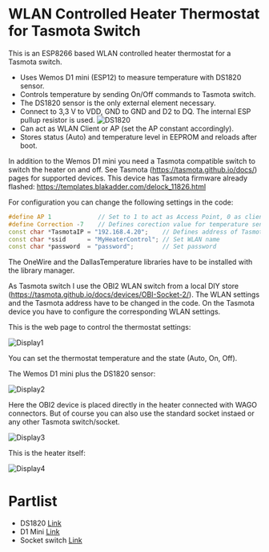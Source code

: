 # WLAN Controlled Heater Thermostat for Tasmota Switch

This is an ESP8266 based WLAN controlled heater thermostat for a Tasmota switch.

- Uses Wemos D1 mini (ESP12) to measure temperature with DS1820 sensor.
- Controls temperature by sending On/Off commands to Tasmota switch.
- The DS1820 sensor is the only external element necessary.
- Connect to 3,3 V to VDD, GND to GND and D2 to DQ. The internal ESP pullup resistor is used. ![DS1820](https://github.com/AK-Homberger/WLAN-Controlled-Heater-Thermostat-for-Tasmota-switch/blob/master/DS1820.png)
- Can act as WLAN Client or AP (set the AP constant accordingly).
- Stores status (Auto) and temperature level in EEPROM and reloads after boot.

In addition to the Wemos D1 mini you need a Tasmota compatible switch to switch the heater on and off. See Tasmota (https://tasmota.github.io/docs/) pages for supported devices. This device has Tasmota firmware already flashed: https://templates.blakadder.com/delock_11826.html

For configuration you can change the following settings in the code:

```cpp
#define AP 1             // Set to 1 to act as Access Point, 0 as client 
#define Correction -7    // Defines corection value for temperature sensor
const char *TasmotaIP = "192.168.4.20";    // Defines address of Tasmota switch
const char *ssid      = "MyHeaterControl"; // Set WLAN name
const char *password  = "password";        // Set password
```
The OneWire and the DallasTemperature libraries have to be installed with the library manager.

As Tasmota switch I use the OBI2 WLAN switch from a local DIY store (https://tasmota.github.io/docs/devices/OBI-Socket-2/).  The WLAN settings and the Tasmota address have to be changed in the code. On the Tasmota device you have to configure the corresponding WLAN settings.

This is the web page to control the thermostat settings:

![Display1](https://github.com/AK-Homberger/WLAN-Controlled-Heater-Thermostat-for-Tasmota-switch/blob/master/Screen.png)

You can set the thermostat temperature and the state (Auto, On, Off).


The Wemos D1 mini plus the DS1820 sensor:

![Display2](https://github.com/AK-Homberger/WLAN-Controlled-Heater-Thermostat-for-Tasmota-switch/blob/master/Wemos%20D1%20Mini-1.jpg)

Here the OBI2 device is placed directly in the heater connected with WAGO connectors. But of course you can also use the standard socket instaed or any other Tasmota switch/socket.

![Display3](https://github.com/AK-Homberger/WLAN-Controlled-Heater-Thermostat-for-Tasmota-switch/blob/master/TasmotaObi2-1.jpg)

This is the heater itself:

![Display4](https://github.com/AK-Homberger/WLAN-Controlled-Heater-Thermostat-for-Tasmota-switch/blob/master/Heater-1.jpg)

# Partlist
- DS1820 [Link](https://www.amazon.de/AZDelivery-%E2%AD%90%E2%AD%90%E2%AD%90%E2%AD%90%E2%AD%90-DS18B20-digitaler-Temperatursensor/dp/B01LZCZOJJ/ref=sr_1_3?adgrpid=72630429073&dchild=1&gclid=EAIaIQobChMIzYnyqouO7AIVBfhRCh0rXAqBEAAYAiAAEgIuVfD_BwE&hvadid=353030382657&hvdev=c&hvlocphy=9043858&hvnetw=g&hvqmt=e&hvrand=2376973298400010304&hvtargid=kwd-301195599018&hydadcr=29223_1661108&keywords=ds1820&qid=1601373046&sr=8-3&tag=googhydr08-21&th=1)
- D1 Mini [Link](https://www.amazon.de/AZDelivery-D1-Mini-Entwicklungsboard-kompatibel/dp/B0754N794H/ref=sxts_sxwds-bia-wc-drs1_0?__mk_de_DE=%C3%85M%C3%85%C5%BD%C3%95%C3%91&cv_ct_cx=wemos+d1+mini&dchild=1&keywords=wemos+d1+mini&pd_rd_i=B0754N794H&pd_rd_r=ed6a8344-b232-431a-9440-fdb14ec37770&pd_rd_w=peIEj&pd_rd_wg=UK5OL&pf_rd_p=578deb70-f9b7-4aa5-9f96-98765f2717c8&pf_rd_r=QV1RZ15XME8GEACPYMCS&psc=1&qid=1601373135&sr=1-1-5a42e879-3844-4142-9c14-e77fe027c877)
- Socket switch [Link](https://templates.blakadder.com/delock_11826.html)



